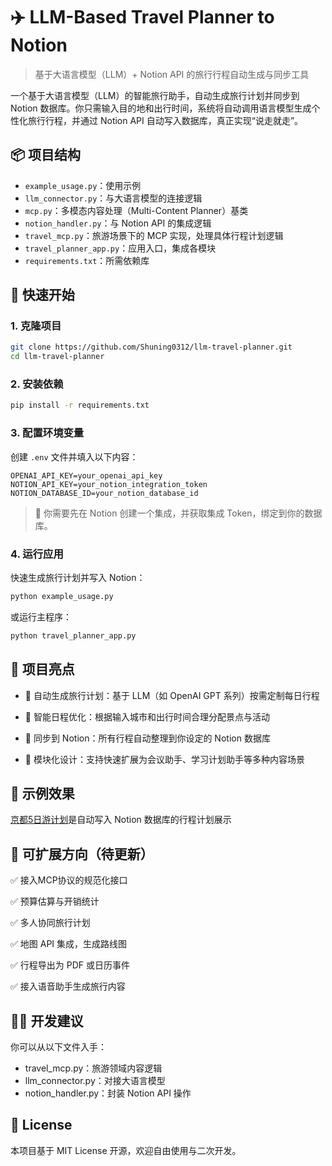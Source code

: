 # ✈️ LLM-Based Travel Planner to Notion
> 基于大语言模型（LLM）+ Notion API 的旅行行程自动生成与同步工具

一个基于大语言模型（LLM）的智能旅行助手，自动生成旅行计划并同步到 Notion 数据库。你只需输入目的地和出行时间，系统将自动调用语言模型生成个性化旅行行程，并通过 Notion API 自动写入数据库，真正实现“说走就走”。

## 📦 项目结构
- `example_usage.py`：使用示例  
- `llm_connector.py`：与大语言模型的连接逻辑  
- `mcp.py`：多模态内容处理（Multi-Content Planner）基类  
- `notion_handler.py`：与 Notion API 的集成逻辑  
- `travel_mcp.py`：旅游场景下的 MCP 实现，处理具体行程计划逻辑  
- `travel_planner_app.py`：应用入口，集成各模块  
- `requirements.txt`：所需依赖库

## 🚀 快速开始

### 1. 克隆项目

```bash
git clone https://github.com/Shuning0312/llm-travel-planner.git
cd llm-travel-planner
```

### 2. 安装依赖

```bash
pip install -r requirements.txt
```

### 3. 配置环境变量

创建 `.env` 文件并填入以下内容：

```dotenv
OPENAI_API_KEY=your_openai_api_key
NOTION_API_KEY=your_notion_integration_token
NOTION_DATABASE_ID=your_notion_database_id
```
> 🔑 你需要先在 Notion 创建一个集成，并获取集成 Token，绑定到你的数据库。

### 4. 运行应用
快速生成旅行计划并写入 Notion：

```bash
python example_usage.py
```

或运行主程序：

```bash
python travel_planner_app.py
```


## 🧠 项目亮点
- 🔮 自动生成旅行计划：基于 LLM（如 OpenAI GPT 系列）按需定制每日行程

- 🧭 智能日程优化：根据输入城市和出行时间合理分配景点与活动
  
- 📝 同步到 Notion：所有行程自动整理到你设定的 Notion 数据库
  
- 🔧 模块化设计：支持快速扩展为会议助手、学习计划助手等多种内容场景

## 📌 示例效果

[京都5日游计划](https://longhaired-methane-b50.notion.site/5-1c1494ada1988114b79dec88416d5b06?pvs=4)是自动写入 Notion 数据库的行程计划展示

## 🔧 可扩展方向（待更新）
✅ 接入MCP协议的规范化接口

✅ 预算估算与开销统计

✅ 多人协同旅行计划

✅ 地图 API 集成，生成路线图

✅ 行程导出为 PDF 或日历事件

✅ 接入语音助手生成旅行内容

## 🧑‍💻 开发建议

你可以从以下文件入手：
- travel_mcp.py：旅游领域内容逻辑
- llm_connector.py：对接大语言模型
- notion_handler.py：封装 Notion API 操作

## 📄 License

本项目基于 MIT License 开源，欢迎自由使用与二次开发。